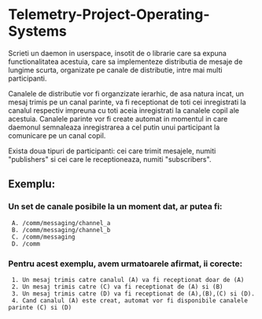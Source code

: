 # Telemetry-Project-Operating-Systems
 
 Scrieti un daemon in userspace, insotit de o librarie care sa expuna functionalitatea acestuia, care sa implementeze distributia de mesaje de lungime scurta, organizate pe canale de distributie, intre mai multi participanti.
 
 Canalele de distributie vor fi organzizate ierarhic, de asa natura incat, un mesaj trimis pe un canal parinte, va fi receptionat de toti cei inregistrati la canalul respectiv impreuna cu toti aceia inregistrati la canalele copil ale acestuia. Canalele parinte vor fi create automat in momentul in care daemonul semnaleaza inregistrarea a cel putin unui participant la comunicare pe un canal copil.
 
 Exista doua tipuri de participanti: cei care trimit mesajele, numiti "publishers" si cei care le receptioneaza, numiti "subscribers".
 
## Exemplu:
   ### Un set de canale posibile la un moment dat, ar putea fi:
     A. /comm/messaging/channel_a
     B. /comm/messaging/channel_b
     C. /comm/messaging
     D. /comm
   ### Pentru acest exemplu, avem urmatoarele afirmat, ii corecte:
     1. Un mesaj trimis catre canalul (A) va fi receptionat doar de (A)
     2. Un mesaj trimis catre (C) va fi receptionat de (A) si (B)
     3. Un mesaj trimis catre (D) va fi receptionat de (A),(B),(C) si (D).
     4. Cand canalul (A) este creat, automat vor fi disponibile canalele parinte (C) si (D)
